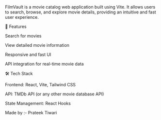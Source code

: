 FilmVault is a movie catalog web application built using Vite. It allows users to search, browse, and explore movie details, providing an intuitive and fast user experience.

🌟 Features

Search for movies

View detailed movie information

Responsive and fast UI

API integration for real-time movie data

🛠️ Tech Stack

Frontend: React, Vite, Tailwind CSS

API: TMDb API (or any other movie database API)

State Management: React Hooks

Made by :- Prateek Tiwari
